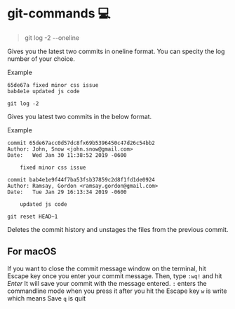 # git-commands :computer:	


> git log -2 --oneline

Gives you the latest two commits in oneline format. You can specity the log number of your choice. 

Example
```
65de67a fixed minor css issue
bab4e1e updated js code
```

```
git log -2 
```
Gives you latest two commits in the below format.

Example
```
commit 65de67acc0d57dc8fx69b5396450c47d26c54bb2
Author: John, Snow <john.snow@gmail.com>
Date:   Wed Jan 30 11:38:52 2019 -0600

    fixed minor css issue

commit bab4e1e9f44f7ba53fsb37859c2d8f1fd1de0924
Author: Ramsay, Gordon <ramsay.gordon@gmail.com>
Date:   Tue Jan 29 16:13:34 2019 -0600

    updated js code
```

```
git reset HEAD~1
```
Deletes the commit history and unstages the files from the previous commit. 

## For macOS
If you want to close the commit message window on the terminal, hit Escape key once you enter your commit message. 
Then, type `:wq!` and hit *Enter*
It will save your commit with the message entered. 
`:` enters the commandline mode when you press it after you hit the Escape key
`w` is write which means Save
`q` is quit